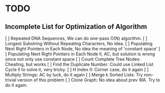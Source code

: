 # TODO

## Incomplete List for Optimization of Algorithm 

[ ] Repeated DNA Sequences, We can do one-pass O(N) algorithm. 
[ ] Longest Substring Without Repeating Characters, No idea. 
[ ] Populating Next Right Pointers in Each Node, No idea the meaning of 'constant space'
[ ] Populating Next Right Pointers in Each Node II, AC, but solution is wrong since not only use constant space
[ ] Count Complete Tree Nodes: Cheating, but works 
[ ] Find the Duplicate Number: Could use Linked List Cycle II to solve it, very tricky.
[ ] H Index II: Corner case, do it again 
[ ] Multiply Strings: AC by luck, do it again 
[ ] Merge k Sorted Lists: Try non-trivial version of this problem
[ ] Clone Graph: No idea about prev WA. Try to do it again.